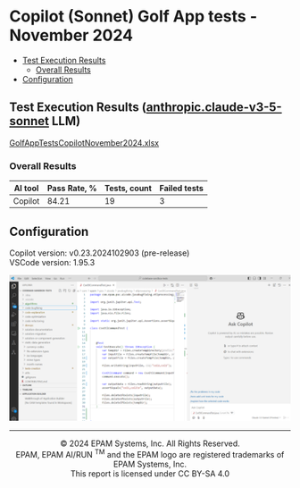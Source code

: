 # Copilot (Sonnet) Golf App tests - November 2024

- [Test Execution Results](#test-execution-results)
    - [Overall Results](#overall-results)
- [Configuration](#configuration)

## Test Execution Results ([anthropic.claude-v3-5-sonnet](https://www.anthropic.com/news/claude-3-5-sonnet) LLM)

[GolfAppTestsCopilotNovember2024.xlsx](../../../../reports/GolfAppTestsCopilotClaude3.5SonnetNovember2024.xlsx)

### Overall Results

| AI tool | Pass Rate, % | Tests, count | Failed tests |
|---------|--------------|--------------|--------------|
| Copilot | 84.21        | 19           | 3            |

## Configuration

Copilot version: v0.23.2024102903 (pre-release)  
VSCode version: 1.95.3

![example-configuration.png](../../../../images/sandbox-test/copilot/copilot-sonnet-config.png)

---
<p style="text-align: center;">    © 2024 EPAM Systems, Inc. All Rights Reserved.<br/>    EPAM, EPAM AI/RUN <sup>TM</sup> and the EPAM logo are registered trademarks of EPAM Systems, Inc.<br>    This report is licensed under CC BY-SA 4.0<br/></p>
